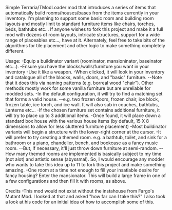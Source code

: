 Simple Terraria/TModLoader mod that introduces a series of items that automatically build 
rooms/houses/bases from the items currently in your inventory.
I'm planning to support some basic room and building room layouts and mostly limit to standard furniture
items like chairs, torches, beds, bathtubs etc...
If anyone wishes to fork this project and make it a full mod with dozens of room layouts, intricate structures, 
support for a wide range of placeables etc..., have at it. Alternately, feel free to take bits of the algorithms for
tile placement and other logic to make something completely different.

Usage:
-Equip a buildinator variant (roominator, mansioninator, baseinator etc...).
-Ensure you have the blocks/walls/furniture you want in your inventory
-Use it like a weapon.
-When clicked, it will look in your inventory and catalogue all of the blocks, walls, doors, and "basic" furniture.
--Note that it does this via naming patterns (e.g. borreal wood "chair"). Other methods mostly work for some vanilla furniture but are unreliable for modded sets.
-In the default configuration, it will try to find a matching set that forms a valid house.
--e.g. two frozen doors, frozen chair, ice block, frozen table, ice torch, and ice wall. It will also sub in couches, bathtubs, Lanterns etc...
-If the chosen furniture set contains additional furniture, it will try to place up to 3 additional items.
-Once found, it will place down a standard box house with the various house items (by default, 15 X 8 dimensions to allow for less cluttered furniture placement)
-Most buildinator variants will begin a structure with the lower-right corner at the cursor.
-It will prefer to try creating a themed room. e.g. a bathtub, toilet, and sink for a bathroom or a piano, chandelier, bench, and bookcase as a fancy music room.
--But, if necessary, it'll just throw down furniture at semi-random.
--How many themed rooms are implemented is basically subject to my time (not alot) and artistic sense (abyssmal). So, I would encourage any modder who wants to take this idea up to 11 to fork this project and make something amazing.
-One room at a time not enough to fill your insatiable desire for fancy housing? Enter the mansionator. This will build a large frame in one of a few configurations and then fill it with rooms, as above.

Credits
-This mod would not exist without the instahouse from Fargo's Mutant Mod. I looked at that and asked "how far can I take this?" I also took a look at his code for an initial idea of how to accomplish some of this.
